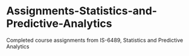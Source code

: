 # Assignments-Statistics-and-Predictive-Analytics
Completed course assignments from IS-6489, Statistics and Predictive Analytics
